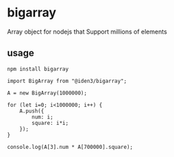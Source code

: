 # bigarray

Array object for nodejs that Support millions of elements

## usage

```
npm install bigarray
```

```
import BigArray from "@iden3/bigarray";

A = new BigArray(1000000);

for (let i=0; i<1000000; i++) {
	A.push({
		num: i;
		square: i*i;
	});
}

console.log(A[3].num * A[700000].square);
```
